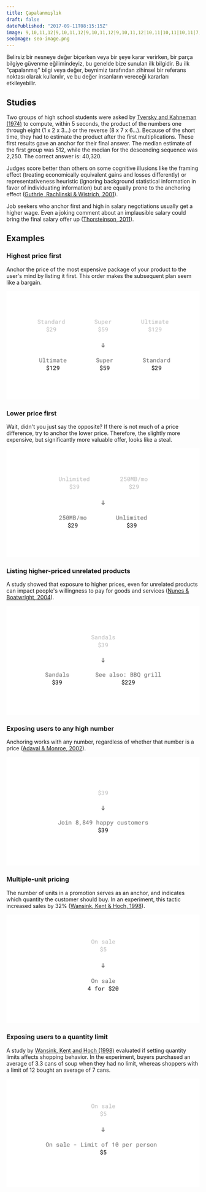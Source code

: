 ```yaml
---
title: Çapalanmışlık
draft: false
datePublished: "2017-09-11T08:15:15Z"
image: 9,10,11,12|9,10,11,12|9,10,11,12|9,10,11,12|10,11|10,11|10,11|7,8,9,10,11,12,13,14|10,11|10,11|10,11|10,11|10,11|10,11|2,10,11,19|2,3,4,5,9,10,11,12,16,17,18,19|3,4,5,6,7,8,9,10,11,12,13,14,15,16,17,18|5,6,7,8,9,10,11,12,13,14,15,16|7,8,9,10,11,12,13,14|9,10,11,12
seoImage: seo-image.png
---
```


Belirsiz bir nesneye değer biçerken veya bir şeye karar verirken, bir parça bilgiye güvenme eğilimindeyiz, bu genelde bize sunulan ilk bilgidir. Bu ilk "çapalanmış" bilgi veya değer, beynimiz tarafından zihinsel bir referans noktası olarak kullanılır, ve bu değer insanların vereceği kararları etkileyebilir.


## Studies

Two groups of high school students were asked by [Tversky and Kahneman (1974)](http://science.sciencemag.org/content/185/4157/1124) to compute, within 5 seconds, the product of the numbers one through eight (1 x 2 x 3...) or the reverse (8 x 7 x 6...).  Because of the short time, they had to estimate the product after the first multiplications. These first results gave an anchor for their final answer. The median estimate of the first group was 512, while the median for the descending sequence was 2,250. The correct answer is: 40,320.

Judges score better than others on some cognitive illusions like the framing effect (treating economically equivalent gains and losses differently) or representativeness heuristic (ignoring background statistical information in favor of individuating information) but are equally prone to the anchoring effect ([Guthrie, Rachlinski & Wistrich, 2001](https://papers.ssrn.com/sol3/papers.cfm?abstract_id=257634)).

Job seekers who anchor first and high in salary negotiations usually get a higher wage. Even a joking comment about an implausible salary could bring the final salary offer up ([Thorsteinson, 2011](http://onlinelibrary.wiley.com/doi/10.1111/j.1559-1816.2011.00779.x/abstract)).


## Examples

### Highest price first
Anchor the price of the most expensive package of your product to the user's mind by listing it first. This order makes the subsequent plan seem like a bargain.

![Anchoring example: Highest price first](01-highest-price-first.png)


### Lower price first
Wait, didn't you just say the opposite? If there is not much of a price difference, try to anchor the lower price. Therefore, the slightly more expensive, but significantly more valuable offer, looks like a steal.

![Anchoring example: Lower price first](02-lowest-price-first.png)


### Listing higher-priced unrelated products
A study showed that exposure to higher prices, even for unrelated products can impact people's willingness to pay for goods and services ([Nunes & Boatwright, 2004](https://msbfile03.usc.edu/digitalmeasures/jnunes/intellcont/Incidental%20Prices-1.pdf)).

![Anchoring example: Listing higher-priced unrelated products](03-exposure-to-unrelated-products.png)


### Exposing users to any high number
Anchoring works with any number, regardless of whether that number is a price ([Adaval & Monroe, 2002](http://www.jstor.org/stable/10.1086/338212?seq=1#page_scan_tab_contents)).

![Anchoring example: Exposing users to any high number](04-any-high-number.png)


### Multiple-unit pricing
The number of units in a promotion serves as an anchor, and indicates which quantity the customer should buy. In an experiment, this tactic increased sales by 32% ([Wansink, Kent & Hoch, 1998](http://foodpsychology.cornell.edu/sites/default/files/unmanaged_files/Anchoring-JMR-1998.pdf)).

![Anchoring example: Multiple-unit pricing](05-multiple-unit-pricing.png)


### Exposing users to a quantity limit
A study by [Wansink, Kent and Hoch (1998)](http://foodpsychology.cornell.edu/sites/default/files/unmanaged_files/Anchoring-JMR-1998.pdf) evaluated if setting quantity limits affects shopping behavior. In the experiment, buyers purchased an average of 3.3 cans of soup when they had no limit, whereas shoppers with a limit of 12 bought an average of 7 cans.

![Anchoring example: Exposing users to a quantity limit](06-quantity-limit.png)
